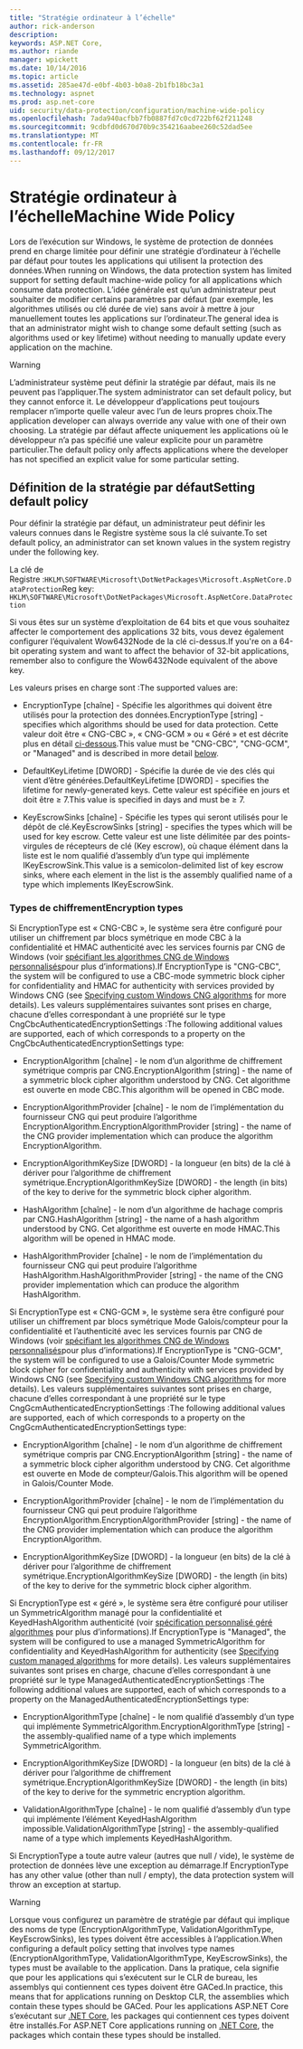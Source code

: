 ```yaml
---
title: "Stratégie ordinateur à l’échelle"
author: rick-anderson
description: 
keywords: ASP.NET Core,
ms.author: riande
manager: wpickett
ms.date: 10/14/2016
ms.topic: article
ms.assetid: 285ae47d-e0bf-4b03-b0a8-2b1fb18bc3a1
ms.technology: aspnet
ms.prod: asp.net-core
uid: security/data-protection/configuration/machine-wide-policy
ms.openlocfilehash: 7ada940acfbb7fb0887fd7c0cd722bf62f211248
ms.sourcegitcommit: 9cdbfd0d670d70b9c354216aabee260c52dad5ee
ms.translationtype: MT
ms.contentlocale: fr-FR
ms.lasthandoff: 09/12/2017
---
```

# <a name="machine-wide-policy"></a><span data-ttu-id="87f55-103">Stratégie ordinateur à l’échelle</span><span class="sxs-lookup"><span data-stu-id="87f55-103">Machine Wide Policy</span></span>

<a name=data-protection-configuration-machinewidepolicy></a>

<span data-ttu-id="87f55-104">Lors de l’exécution sur Windows, le système de protection de données prend en charge limitée pour définir une stratégie d’ordinateur à l’échelle par défaut pour toutes les applications qui utilisent la protection des données.</span><span class="sxs-lookup"><span data-stu-id="87f55-104">When running on Windows, the data protection system has limited support for setting default machine-wide policy for all applications which consume data protection.</span></span> <span data-ttu-id="87f55-105">L’idée générale est qu’un administrateur peut souhaiter de modifier certains paramètres par défaut (par exemple, les algorithmes utilisés ou clé durée de vie) sans avoir à mettre à jour manuellement toutes les applications sur l’ordinateur.</span><span class="sxs-lookup"><span data-stu-id="87f55-105">The general idea is that an administrator might wish to change some default setting (such as algorithms used or key lifetime) without needing to manually update every application on the machine.</span></span>

>[!WARNING]
> <span data-ttu-id="87f55-106">L’administrateur système peut définir la stratégie par défaut, mais ils ne peuvent pas l’appliquer.</span><span class="sxs-lookup"><span data-stu-id="87f55-106">The system administrator can set default policy, but they cannot enforce it.</span></span> <span data-ttu-id="87f55-107">Le développeur d’applications peut toujours remplacer n’importe quelle valeur avec l’un de leurs propres choix.</span><span class="sxs-lookup"><span data-stu-id="87f55-107">The application developer can always override any value with one of their own choosing.</span></span> <span data-ttu-id="87f55-108">La stratégie par défaut affecte uniquement les applications où le développeur n’a pas spécifié une valeur explicite pour un paramètre particulier.</span><span class="sxs-lookup"><span data-stu-id="87f55-108">The default policy only affects applications where the developer has not specified an explicit value for some particular setting.</span></span>

## <a name="setting-default-policy"></a><span data-ttu-id="87f55-109">Définition de la stratégie par défaut</span><span class="sxs-lookup"><span data-stu-id="87f55-109">Setting default policy</span></span>

<span data-ttu-id="87f55-110">Pour définir la stratégie par défaut, un administrateur peut définir les valeurs connues dans le Registre système sous la clé suivante.</span><span class="sxs-lookup"><span data-stu-id="87f55-110">To set default policy, an administrator can set known values in the system registry under the following key.</span></span>

<span data-ttu-id="87f55-111">La clé de Registre :`HKLM\SOFTWARE\Microsoft\DotNetPackages\Microsoft.AspNetCore.DataProtection`</span><span class="sxs-lookup"><span data-stu-id="87f55-111">Reg key: `HKLM\SOFTWARE\Microsoft\DotNetPackages\Microsoft.AspNetCore.DataProtection`</span></span>

<span data-ttu-id="87f55-112">Si vous êtes sur un système d’exploitation de 64 bits et que vous souhaitez affecter le comportement des applications 32 bits, vous devez également configurer l’équivalent Wow6432Node de la clé ci-dessus.</span><span class="sxs-lookup"><span data-stu-id="87f55-112">If you're on a 64-bit operating system and want to affect the behavior of 32-bit applications, remember also to configure the Wow6432Node equivalent of the above key.</span></span>

<span data-ttu-id="87f55-113">Les valeurs prises en charge sont :</span><span class="sxs-lookup"><span data-stu-id="87f55-113">The supported values are:</span></span>

* <span data-ttu-id="87f55-114">EncryptionType [chaîne] - Spécifie les algorithmes qui doivent être utilisés pour la protection des données.</span><span class="sxs-lookup"><span data-stu-id="87f55-114">EncryptionType [string] - specifies which algorithms should be used for data protection.</span></span> <span data-ttu-id="87f55-115">Cette valeur doit être « CNG-CBC », « CNG-GCM » ou « Géré » et est décrite plus en détail [ci-dessous](#data-protection-encryption-types).</span><span class="sxs-lookup"><span data-stu-id="87f55-115">This value must be "CNG-CBC", "CNG-GCM", or "Managed" and is described in more detail [below](#data-protection-encryption-types).</span></span>

* <span data-ttu-id="87f55-116">DefaultKeyLifetime [DWORD] - Spécifie la durée de vie des clés qui vient d’être générées.</span><span class="sxs-lookup"><span data-stu-id="87f55-116">DefaultKeyLifetime [DWORD] - specifies the lifetime for newly-generated keys.</span></span> <span data-ttu-id="87f55-117">Cette valeur est spécifiée en jours et doit être ≥ 7.</span><span class="sxs-lookup"><span data-stu-id="87f55-117">This value is specified in days and must be ≥ 7.</span></span>

* <span data-ttu-id="87f55-118">KeyEscrowSinks [chaîne] - Spécifie les types qui seront utilisés pour le dépôt de clé.</span><span class="sxs-lookup"><span data-stu-id="87f55-118">KeyEscrowSinks [string] - specifies the types which will be used for key escrow.</span></span> <span data-ttu-id="87f55-119">Cette valeur est une liste délimitée par des points-virgules de récepteurs de clé (Key escrow), où chaque élément dans la liste est le nom qualifié d’assembly d’un type qui implémente IKeyEscrowSink.</span><span class="sxs-lookup"><span data-stu-id="87f55-119">This value is a semicolon-delimited list of key escrow sinks, where each element in the list is the assembly qualified name of a type which implements IKeyEscrowSink.</span></span>

<a name=data-protection-encryption-types></a>

### <a name="encryption-types"></a><span data-ttu-id="87f55-120">Types de chiffrement</span><span class="sxs-lookup"><span data-stu-id="87f55-120">Encryption types</span></span>

<span data-ttu-id="87f55-121">Si EncryptionType est « CNG-CBC », le système sera être configuré pour utiliser un chiffrement par blocs symétrique en mode CBC à la confidentialité et HMAC authenticité avec les services fournis par CNG de Windows (voir [spécifiant les algorithmes CNG de Windows personnalisés](overview.md#data-protection-changing-algorithms-cng)pour plus d’informations).</span><span class="sxs-lookup"><span data-stu-id="87f55-121">If EncryptionType is "CNG-CBC", the system will be configured to use a CBC-mode symmetric block cipher for confidentiality and HMAC for authenticity with services provided by Windows CNG (see [Specifying custom Windows CNG algorithms](overview.md#data-protection-changing-algorithms-cng) for more details).</span></span> <span data-ttu-id="87f55-122">Les valeurs supplémentaires suivantes sont prises en charge, chacune d’elles correspondant à une propriété sur le type CngCbcAuthenticatedEncryptionSettings :</span><span class="sxs-lookup"><span data-stu-id="87f55-122">The following additional values are supported, each of which corresponds to a property on the CngCbcAuthenticatedEncryptionSettings type:</span></span>

* <span data-ttu-id="87f55-123">EncryptionAlgorithm [chaîne] - le nom d’un algorithme de chiffrement symétrique compris par CNG.</span><span class="sxs-lookup"><span data-stu-id="87f55-123">EncryptionAlgorithm [string] - the name of a symmetric block cipher algorithm understood by CNG.</span></span> <span data-ttu-id="87f55-124">Cet algorithme est ouverte en mode CBC.</span><span class="sxs-lookup"><span data-stu-id="87f55-124">This algorithm will be opened in CBC mode.</span></span>

* <span data-ttu-id="87f55-125">EncryptionAlgorithmProvider [chaîne] - le nom de l’implémentation du fournisseur CNG qui peut produire l’algorithme EncryptionAlgorithm.</span><span class="sxs-lookup"><span data-stu-id="87f55-125">EncryptionAlgorithmProvider [string] - the name of the CNG provider implementation which can produce the algorithm EncryptionAlgorithm.</span></span>

* <span data-ttu-id="87f55-126">EncryptionAlgorithmKeySize [DWORD] - la longueur (en bits) de la clé à dériver pour l’algorithme de chiffrement symétrique.</span><span class="sxs-lookup"><span data-stu-id="87f55-126">EncryptionAlgorithmKeySize [DWORD] - the length (in bits) of the key to derive for the symmetric block cipher algorithm.</span></span>

* <span data-ttu-id="87f55-127">HashAlgorithm [chaîne] - le nom d’un algorithme de hachage compris par CNG.</span><span class="sxs-lookup"><span data-stu-id="87f55-127">HashAlgorithm [string] - the name of a hash algorithm understood by CNG.</span></span> <span data-ttu-id="87f55-128">Cet algorithme est ouverte en mode HMAC.</span><span class="sxs-lookup"><span data-stu-id="87f55-128">This algorithm will be opened in HMAC mode.</span></span>

* <span data-ttu-id="87f55-129">HashAlgorithmProvider [chaîne] - le nom de l’implémentation du fournisseur CNG qui peut produire l’algorithme HashAlgorithm.</span><span class="sxs-lookup"><span data-stu-id="87f55-129">HashAlgorithmProvider [string] - the name of the CNG provider implementation which can produce the algorithm HashAlgorithm.</span></span>

<span data-ttu-id="87f55-130">Si EncryptionType est « CNG-GCM », le système sera être configuré pour utiliser un chiffrement par blocs symétrique Mode Galois/compteur pour la confidentialité et l’authenticité avec les services fournis par CNG de Windows (voir [spécifiant les algorithmes CNG de Windows personnalisés](overview.md#data-protection-changing-algorithms-cng)pour plus d’informations).</span><span class="sxs-lookup"><span data-stu-id="87f55-130">If EncryptionType is "CNG-GCM", the system will be configured to use a Galois/Counter Mode symmetric block cipher for confidentiality and authenticity with services provided by Windows CNG (see [Specifying custom Windows CNG algorithms](overview.md#data-protection-changing-algorithms-cng) for more details).</span></span> <span data-ttu-id="87f55-131">Les valeurs supplémentaires suivantes sont prises en charge, chacune d’elles correspondant à une propriété sur le type CngGcmAuthenticatedEncryptionSettings :</span><span class="sxs-lookup"><span data-stu-id="87f55-131">The following additional values are supported, each of which corresponds to a property on the CngGcmAuthenticatedEncryptionSettings type:</span></span>

* <span data-ttu-id="87f55-132">EncryptionAlgorithm [chaîne] - le nom d’un algorithme de chiffrement symétrique compris par CNG.</span><span class="sxs-lookup"><span data-stu-id="87f55-132">EncryptionAlgorithm [string] - the name of a symmetric block cipher algorithm understood by CNG.</span></span> <span data-ttu-id="87f55-133">Cet algorithme est ouverte en Mode de compteur/Galois.</span><span class="sxs-lookup"><span data-stu-id="87f55-133">This algorithm will be opened in Galois/Counter Mode.</span></span>

* <span data-ttu-id="87f55-134">EncryptionAlgorithmProvider [chaîne] - le nom de l’implémentation du fournisseur CNG qui peut produire l’algorithme EncryptionAlgorithm.</span><span class="sxs-lookup"><span data-stu-id="87f55-134">EncryptionAlgorithmProvider [string] - the name of the CNG provider implementation which can produce the algorithm EncryptionAlgorithm.</span></span>

* <span data-ttu-id="87f55-135">EncryptionAlgorithmKeySize [DWORD] - la longueur (en bits) de la clé à dériver pour l’algorithme de chiffrement symétrique.</span><span class="sxs-lookup"><span data-stu-id="87f55-135">EncryptionAlgorithmKeySize [DWORD] - the length (in bits) of the key to derive for the symmetric block cipher algorithm.</span></span>

<span data-ttu-id="87f55-136">Si EncryptionType est « géré », le système sera être configuré pour utiliser un SymmetricAlgorithm managé pour la confidentialité et KeyedHashAlgorithm authenticité (voir [spécification personnalisé géré algorithmes](overview.md#data-protection-changing-algorithms-custom-managed) pour plus d’informations).</span><span class="sxs-lookup"><span data-stu-id="87f55-136">If EncryptionType is "Managed", the system will be configured to use a managed SymmetricAlgorithm for confidentiality and KeyedHashAlgorithm for authenticity (see [Specifying custom managed algorithms](overview.md#data-protection-changing-algorithms-custom-managed) for more details).</span></span> <span data-ttu-id="87f55-137">Les valeurs supplémentaires suivantes sont prises en charge, chacune d’elles correspondant à une propriété sur le type ManagedAuthenticatedEncryptionSettings :</span><span class="sxs-lookup"><span data-stu-id="87f55-137">The following additional values are supported, each of which corresponds to a property on the ManagedAuthenticatedEncryptionSettings type:</span></span>

* <span data-ttu-id="87f55-138">EncryptionAlgorithmType [chaîne] - le nom qualifié d’assembly d’un type qui implémente SymmetricAlgorithm.</span><span class="sxs-lookup"><span data-stu-id="87f55-138">EncryptionAlgorithmType [string] - the assembly-qualified name of a type which implements SymmetricAlgorithm.</span></span>

* <span data-ttu-id="87f55-139">EncryptionAlgorithmKeySize [DWORD] - la longueur (en bits) de la clé à dériver pour l’algorithme de chiffrement symétrique.</span><span class="sxs-lookup"><span data-stu-id="87f55-139">EncryptionAlgorithmKeySize [DWORD] - the length (in bits) of the key to derive for the symmetric encryption algorithm.</span></span>

* <span data-ttu-id="87f55-140">ValidationAlgorithmType [chaîne] - le nom qualifié d’assembly d’un type qui implémente l’élément KeyedHashAlgorithm impossible.</span><span class="sxs-lookup"><span data-stu-id="87f55-140">ValidationAlgorithmType [string] - the assembly-qualified name of a type which implements KeyedHashAlgorithm.</span></span>

<span data-ttu-id="87f55-141">Si EncryptionType a toute autre valeur (autres que null / vide), le système de protection de données lève une exception au démarrage.</span><span class="sxs-lookup"><span data-stu-id="87f55-141">If EncryptionType has any other value (other than null / empty), the data protection system will throw an exception at startup.</span></span>

>[!WARNING]
> <span data-ttu-id="87f55-142">Lorsque vous configurez un paramètre de stratégie par défaut qui implique des noms de type (EncryptionAlgorithmType, ValidationAlgorithmType, KeyEscrowSinks), les types doivent être accessibles à l’application.</span><span class="sxs-lookup"><span data-stu-id="87f55-142">When configuring a default policy setting that involves type names (EncryptionAlgorithmType, ValidationAlgorithmType, KeyEscrowSinks), the types must be available to the application.</span></span> <span data-ttu-id="87f55-143">Dans la pratique, cela signifie que pour les applications qui s’exécutent sur le CLR de bureau, les assemblys qui contiennent ces types doivent être GACed.</span><span class="sxs-lookup"><span data-stu-id="87f55-143">In practice, this means that for applications running on Desktop CLR, the assemblies which contain these types should be GACed.</span></span> <span data-ttu-id="87f55-144">Pour les applications ASP.NET Core s’exécutant sur [.NET Core](https://www.microsoft.com/net/core), les packages qui contiennent ces types doivent être installés.</span><span class="sxs-lookup"><span data-stu-id="87f55-144">For ASP.NET Core applications running on [.NET Core](https://www.microsoft.com/net/core), the packages which contain these types should be installed.</span></span>
